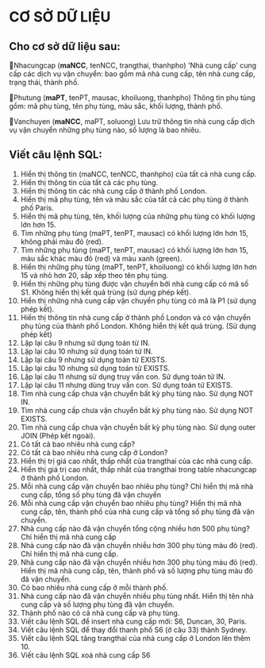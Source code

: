 **<h1>CƠ SỞ DỮ LIỆU</h1>**

**<h2>Cho cơ sở dữ liệu sau:</h2>**

📌Nhacungcap (<b>maNCC</b>, tenNCC, trangthai, thanhpho)
'Nhà cung cấp' cung cấp các dịch vụ vận chuyển: bao gồm mã nhà cung cấp, tên nhà cung cấp, trạng thái, thành phố.

📌Phutung (<b>maPT</b>, tenPT, mausac, khoiluong, thanhpho)
Thông tin phụ tùng gồm: mã phụ tùng, tên phụ tùng, màu sắc, khối lượng, thành phố.

📌Vanchuyen (<b>maNCC</b>, maPT, soluong)
Lưu trữ thông tin nhà cung cấp dịch vụ vận chuyển những phụ tùng nào, số lượng là bao nhiêu.

**<h2>Viết câu lệnh SQL:</h2>**
1. Hiển thị thông tin (maNCC, tenNCC, thanhpho) của tất cả nhà cung cấp.
2. Hiển thị thông tin của tất cả các phụ tùng.
3. Hiển thị thông tin các nhà cung cấp ở thành phố London.
4. Hiển thị mã phụ tùng, tên và màu sắc của tất cả các phụ tùng ở thành phố Paris.
5. Hiển thị mã phụ tùng, tên, khối lượng của những phụ tùng có khối lượng lớn hơn 15.
6. Tìm những phụ tùng (maPT, tenPT, mausac) có khối lượng lớn hơn 15, không phải màu đỏ (red).
7. Tìm những phụ tùng (maPT, tenPT, mausac) có khối lượng lớn hơn 15, màu sắc khác màu đỏ (red) và màu xanh (green).
8. Hiển thị những phụ tùng (maPT, tenPT, khoiluong) có khối lượng lớn hơn 15 và nhỏ hơn 20, sắp xếp theo tên phụ tùng.
9. Hiển thị những phụ tùng được vận chuyển bởi nhà cung cấp có mã số S1. Không hiển thị kết quả trùng (sử dụng phép kết).
10. Hiển thị những nhà cung cấp vận chuyển phụ tùng có mã là P1 (sử dụng phép kết).
11. Hiển thị thông tin nhà cung cấp ở thành phố London và có vận chuyển phụ tùng của thành phố London. Không hiển thị kết quả trùng. (Sử dụng phép kết)
12. Lặp lại câu 9 nhưng sử dụng toán từ IN.
13. Lặp lại câu 10 nhưng sử dụng toán tử IN.
14. Lặp lại câu 9 nhưng sử dụng toán tử EXISTS.
15. Lặp lại câu 10 nhưng sử dụng toán tử EXISTS.
16. Lặp lại câu 11 nhưng sử dụng truy vấn con. Sử dụng toán tử IN.
17. Lặp lại câu 11 nhưng dùng truy vấn con. Sử dụng toán tử EXISTS.
18. Tìm nhà cung cấp chưa vận chuyển bất kỳ phụ tùng nào. Sử dụng NOT IN.
19. Tìm nhà cung cấp chưa vận chuyển bất kỳ phụ tùng nào. Sử dụng NOT EXISTS.
20. Tìm nhà cung cấp chưa vận chuyển bất kỳ phụ tùng nào. Sử dụng outer JOIN (Phép kết ngoài).
21. Có tất cả bao nhiêu nhà cung cấp?
22. Có tất cả bao nhiêu nhà cung cấp ở London?
23. Hiển thị trị giá cao nhất, thấp nhất của trangthai của các nhà cung cấp.
24. Hiển thị giá trị cao nhất, thấp nhất của trangthai trong table nhacungcap ở thành phố London.
25. Mỗi nhà cung cấp vận chuyển bao nhiêu phụ tùng? Chỉ hiển thị mã nhà cung cấp, tổng số phụ tùng đã vận chuyển
26. Mỗi nhà cung cấp vận chuyển bao nhiêu phụ tùng? Hiển thị mã nhà cung cấp, tên, thành phố của nhà cung cấp và tổng số phụ tùng đã vận chuyển.
27. Nhà cung cấp nào đã vận chuyển tổng cộng nhiều hơn 500 phụ tùng? Chỉ hiển thị mã nhà cung cấp
28. Nhà cung cấp nào đã vận chuyển nhiều hơn 300 phụ tùng màu đỏ (red). Chỉ hiển thị mã nhà cung cấp.
29. Nhà cung cấp nào đã vận chuyển nhiều hơn 300 phụ tùng màu đỏ (red). Hiển thị mã nhà cung cấp, tên, thành phố và số lượng phụ tùng màu đỏ đã vận chuyển.
30. Có bao nhiêu nhà cung cấp ở mỗi thành phố.
31. Nhà cung cấp nào đã vận chuyển nhiều phụ tùng nhất. Hiển thị tên nhà cung cấp và số lượng phụ tùng đã vận chuyển.
32. Thành phố nào có cả nhà cung cấp và phụ tùng.
33. Viết câu lệnh SQL để insert nhà cung cấp mới: S6, Duncan, 30, Paris.
34. Viết câu lệnh SQL để thay đổi thanh phố S6 (ở câu 33) thành Sydney.
35. Viết câu lệnh SQL tăng trangthai của nhà cung cấp ở London lên thêm 10.
36. Viết câu lệnh SQL xoá nhà cung cấp S6
